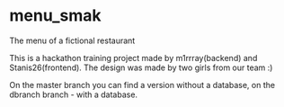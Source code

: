 # menu_smak

The menu of a fictional restaurant

This is a hackathon training project made by m1rrray(backend) and Stanis26(frontend). The design was made by two girls from our team :)

On the master branch you can find a version without a database, on the dbranch branch - with a database.
